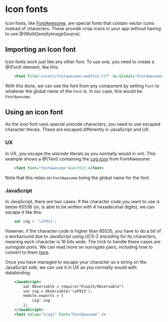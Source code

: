 # Icon fonts

Icon fonts, like [FontAwesome](http://fontawesome.io/), are special fonts that contain vector icons instead of characters. These provide crisp icons in your app without having to use @(MultiDensityImageSource).

## Importing an Icon font

Icon fonts work just like any other font. To use one, you need to create a @(Font) element, like this:
```xml
	<Font File="assets/fontawesome-webfont.ttf" ux:Global="FontAwesome" />
```
With this done, we can use the font from any component by setting `Font` to whatever the global name of the `Font` is. In our case, this would be `FontAwesome`.

## Using an icon font

As the icon font uses special unicode characters, you need to use escaped character literals. These are escaped differently in JavaScript and UX.

### UX

In UX, you escape the unicode literals as you normally would in xml. This example shows a @(Text) containing the [cog icon](http://fontawesome.io/icon/cog/) from FontAwesome:
```xml
	<Text Font="FontAwesome">&#xf013;</Text>
```
Note that this relies on `FontAwesome` being the global name for the font.

### JavaScript

In JavaScript, there are two cases. If the character code you want to use is below 65536 (or, is able to be written with 4 hexadecimal digits), we can escape it like this:
```js
	var cog = '\uF013';
```
However, if the character code is higher than 65535, you have to do a bit of a workaround due to JavaScript using UCS-2 encoding for its characters, meaning each character is 16 bits wide. The trick to handle these cases are *surrogate pairs*. We can read more on surrogate pairs, including how to convert to them [here](https://mathiasbynens.be/notes/javascript-encoding).

Once you have managed to escape your character as a string on the JavaScript side, we can use it in UX as you normally would with databinding:
```xml
	<JavaScript>
		var Observable = require("FuseJS/Observable")
		var cog = Observable('\uF013');
		module.exports = {
			cog: cog
		};
	</JavaScript>
	<Text Value="{cog}" Font="FontAwesome" />
```